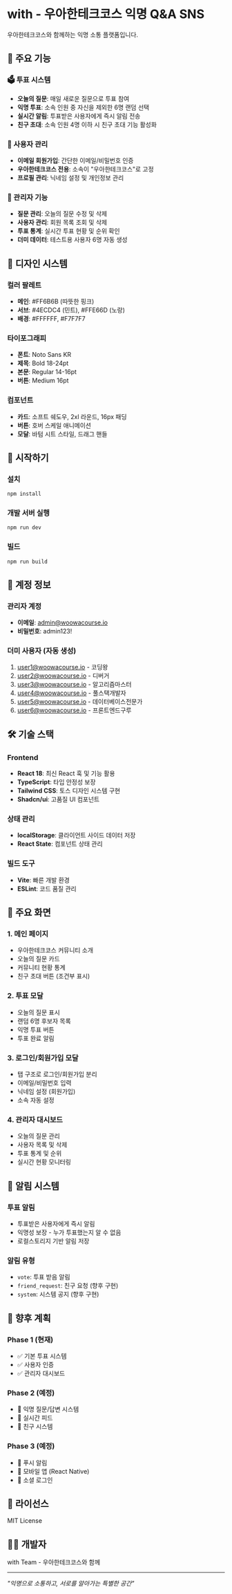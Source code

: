 
# with - 우아한테크코스 익명 Q&A SNS

우아한테크코스와 함께하는 익명 소통 플랫폼입니다.

## 🌟 주요 기능

### 🗳️ 투표 시스템
- **오늘의 질문**: 매일 새로운 질문으로 투표 참여
- **익명 투표**: 소속 인원 중 자신을 제외한 6명 랜덤 선택
- **실시간 알림**: 투표받은 사용자에게 즉시 알림 전송
- **친구 초대**: 소속 인원 4명 이하 시 친구 초대 기능 활성화

### 👤 사용자 관리
- **이메일 회원가입**: 간단한 이메일/비밀번호 인증
- **우아한테크코스 전용**: 소속이 "우아한테크코스"로 고정
- **프로필 관리**: 닉네임 설정 및 개인정보 관리

### 🔧 관리자 기능
- **질문 관리**: 오늘의 질문 수정 및 삭제
- **사용자 관리**: 회원 목록 조회 및 삭제
- **투표 통계**: 실시간 투표 현황 및 순위 확인
- **더미 데이터**: 테스트용 사용자 6명 자동 생성

## 🎨 디자인 시스템

### 컬러 팔레트
- **메인**: #FF6B6B (따뜻한 핑크)
- **서브**: #4ECDC4 (민트), #FFE66D (노랑)
- **배경**: #FFFFFF, #F7F7F7

### 타이포그래피
- **폰트**: Noto Sans KR
- **제목**: Bold 18-24pt
- **본문**: Regular 14-16pt
- **버튼**: Medium 16pt

### 컴포넌트
- **카드**: 소프트 쉐도우, 2xl 라운드, 16px 패딩
- **버튼**: 호버 스케일 애니메이션
- **모달**: 바텀 시트 스타일, 드래그 핸들

## 🚀 시작하기

### 설치
```bash
npm install
```

### 개발 서버 실행
```bash
npm run dev
```

### 빌드
```bash
npm run build
```

## 👥 계정 정보

### 관리자 계정
- **이메일**: admin@woowacourse.io
- **비밀번호**: admin123!

### 더미 사용자 (자동 생성)
1. user1@woowacourse.io - 코딩왕
2. user2@woowacourse.io - 디버거
3. user3@woowacourse.io - 알고리즘마스터
4. user4@woowacourse.io - 풀스택개발자
5. user5@woowacourse.io - 데이터베이스전문가
6. user6@woowacourse.io - 프론트엔드구루

## 🛠️ 기술 스택

### Frontend
- **React 18**: 최신 React 훅 및 기능 활용
- **TypeScript**: 타입 안정성 보장
- **Tailwind CSS**: 토스 디자인 시스템 구현
- **Shadcn/ui**: 고품질 UI 컴포넌트

### 상태 관리
- **localStorage**: 클라이언트 사이드 데이터 저장
- **React State**: 컴포넌트 상태 관리

### 빌드 도구
- **Vite**: 빠른 개발 환경
- **ESLint**: 코드 품질 관리

## 📱 주요 화면

### 1. 메인 페이지
- 우아한테크코스 커뮤니티 소개
- 오늘의 질문 카드
- 커뮤니티 현황 통계
- 친구 초대 버튼 (조건부 표시)

### 2. 투표 모달
- 오늘의 질문 표시
- 랜덤 6명 후보자 목록
- 익명 투표 버튼
- 투표 완료 알림

### 3. 로그인/회원가입 모달
- 탭 구조로 로그인/회원가입 분리
- 이메일/비밀번호 입력
- 닉네임 설정 (회원가입)
- 소속 자동 설정

### 4. 관리자 대시보드
- 오늘의 질문 관리
- 사용자 목록 및 삭제
- 투표 통계 및 순위
- 실시간 현황 모니터링

## 🔔 알림 시스템

### 투표 알림
- 투표받은 사용자에게 즉시 알림
- 익명성 보장 - 누가 투표했는지 알 수 없음
- 로컬스토리지 기반 알림 저장

### 알림 유형
- `vote`: 투표 받음 알림
- `friend_request`: 친구 요청 (향후 구현)
- `system`: 시스템 공지 (향후 구현)

## 🎯 향후 계획

### Phase 1 (현재)
- ✅ 기본 투표 시스템
- ✅ 사용자 인증
- ✅ 관리자 대시보드

### Phase 2 (예정)
- 🔄 익명 질문/답변 시스템
- 🔄 실시간 피드
- 🔄 친구 시스템

### Phase 3 (예정)
- 🔄 푸시 알림
- 🔄 모바일 앱 (React Native)
- 🔄 소셜 로그인

## 📄 라이선스

MIT License

## 👨‍💻 개발자

with Team - 우아한테크코스와 함께

---

*"익명으로 소통하고, 서로를 알아가는 특별한 공간"*
